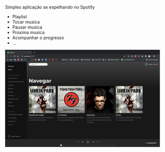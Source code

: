 Simples aplicação se espelhando no Spotify

- Playlist
- Tocar musica
- Pausar musica
- Proxima musica
- Acompanhar o progresso
- ...

![Home](spotify-home.png)
